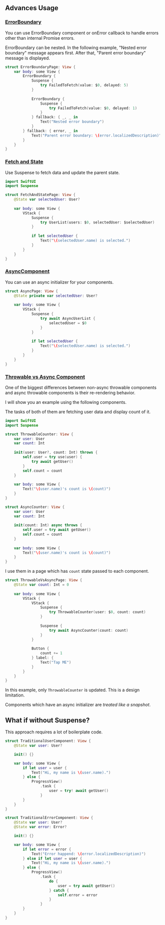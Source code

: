 ## Advances Usage

### [ErrorBoundary](https://github.com/horita-yuya/swiftui-suspense/blob/main/SuspenseExample/SuspenseExample/Components/FailedToFetch.swift)

You can use ErrorBoundary component or onError callback to handle errors other than internal Promise errors.

ErrorBoundary can be nested. In the following example, "Nested error boundary" message appears first. After that, "Parent error boundary" message is displayed. 

```swift
struct ErrorBoundaryPage: View {
    var body: some View {
        ErrorBoundary {
            Suspense {
                try FailedToFetch(value: $0, delayed: 5)
            }
            
            ErrorBoundary {
                Suspense {
                    try FailedToFetch(value: $0, delayed: 1)
                }
            } fallback: { _, _ in
                Text("Nested error boundary")
            }
        } fallback: { error, _ in
            Text("Parent error boundary: \(error.localizedDescription)")
        }
    }
}
```

### [Fetch and State](https://github.com/horita-yuya/swiftui-suspense/blob/main/SuspenseExample/SuspenseExample/Components/UserList.swift)

Use Suspense to fetch data and update the parent state.

```swift
import SwiftUI
import Suspense

struct FetchAndStatePage: View {
    @State var selectedUser: User?
    
    var body: some View {
        VStack {
            Suspense {
                try UserList(users: $0, selectedUser: $selectedUser)
            }
            
            if let selectedUser {
                Text("\(selectedUser.name) is selected.")
            }
        }
    }
}
```

### [AsyncComponent](https://github.com/horita-yuya/swiftui-suspense/blob/main/SuspenseExample/SuspenseExample/Components/AsyncUserList.swift)

You can use an async initializer for your components.

```swift
struct AsyncPage: View {
    @State private var selectedUser: User?
    
    var body: some View {
        VStack {
            Suspense {
                try await AsyncUserList {
                    selectedUser = $0
                }
            }
            
            if let selectedUser {
                Text("\(selectedUser.name) is selected.")
            }
        }
    }
}

```

### [Throwable vs Async Component](https://github.com/horita-yuya/swiftui-suspense/blob/main/SuspenseExample/SuspenseExample/Components/Counter.swift)

One of the biggest differences between non-async throwable components and async throwable components is their re-rendering behavior.

I will show you an example using the following components.

The tasks of both of them are fetching user data and display count of it.

```swift
import SwiftUI
import Suspense

struct ThrowableCounter: View {
    var user: User
    var count: Int
    
    init(user: User?, count: Int) throws {
        self.user = try use(user) {
            try await getUser()
        }
        self.count = count
    }
    
    var body: some View {
        Text("\(user.name)'s count is \(count)")
    }
}

struct AsyncCounter: View {
    var user: User
    var count: Int
    
    init(count: Int) async throws {
        self.user = try await getUser()
        self.count = count
    }
    
    var body: some View {
        Text("\(user.name)'s count is \(count)")
    }
}
```

I use them in a page which has `count` state passed to each component.

```swift
struct ThrowableVsAsyncPage: View {
    @State var count: Int = 0
    
    var body: some View {
        VStack {
            VStack {
                Suspense {
                    try ThrowableCounter(user: $0, count: count)
                }
                
                Suspense {
                    try await AsyncCounter(count: count)
                }
            }
            
            Button {
                count += 1
            } label: {
                Text("Tap ME")
            }
        }
    }
}
``` 

In this example, only `ThrowableCounter` is updated. This is a design limitation.

Components which have an async initializer are *treated like a snapshot*.

## What if without Suspense?

This approach requires a lot of boilerplate code.

```swift
struct TraditionalUserComponent: View {
    @State var user: User?

    init() {}

    var body: some View {
        if let user = user {
            Text("Hi, my name is \(user.name).")
        } else {
            ProgressView()
                .task {
                    user = try! await getUser()
                }
        }
    }
}

struct TraditionalErrorComponent: View {
    @State var user: User?
    @State var error: Error?

    init() {}

    var body: some View {
        if let error = error {
            Text("Error happend: \(error.localizedDescription)")
        } else if let user = user {
            Text("Hi, my name is \(user.name).")
        } else {
            ProgressView()
                .task {
                    do {
                        user = try await getUser()
                    } catch {
                        self.error = error
                    }
                }
        }
    }
}

```
